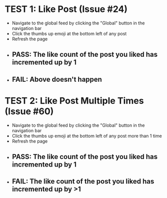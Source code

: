 # TEST 1: Like Post (Issue #24)
- Navigate to the global feed by clicking the "Global" button in the navigation bar
- Click the thumbs up emoji at the bottom left of any post
- Refresh the page
- ## PASS: The like count of the post you liked has incremented up by 1
- ## FAIL: Above doesn't happen


# TEST 2: Like Post Multiple Times (Issue #60)
- Navigate to the global feed by clicking the "Global" button in the navigation bar
- Click the thumbs up emoji at the bottom left of any post more than 1 time
- Refresh the page
- ## PASS: The like count of the post you liked has incremented up by 1
- ## FAIL: The like count of the post you liked has incremented up by >1